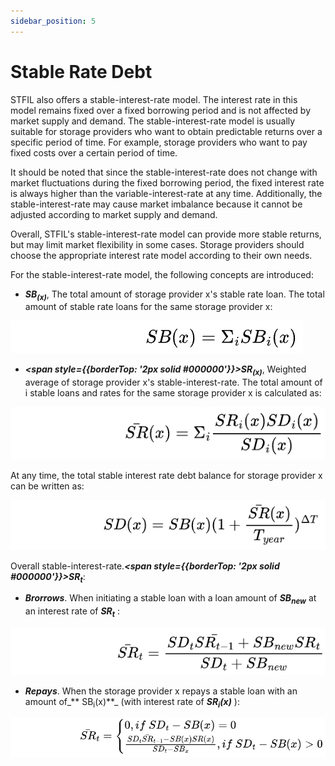 ```yaml
---
sidebar_position: 5
---
```


# Stable Rate Debt

STFIL also offers a stable-interest-rate model. The interest rate in this model remains fixed
over a fixed borrowing period and is not affected by market supply and demand. The
stable-interest-rate model is usually suitable for storage providers who want to obtain
predictable returns over a specific period of time. For example, storage providers who want to
pay fixed costs over a certain period of time.     

It should be noted that since the stable-interest-rate does not change with market
fluctuations during the fixed borrowing period, the fixed interest rate is always higher than the
variable-interest-rate at any time. Additionally, the stable-interest-rate may cause market
imbalance because it cannot be adjusted according to market supply and demand.    

Overall, STFIL's stable-interest-rate model can provide more stable returns, but may limit
market flexibility in some cases. Storage providers should choose the appropriate interest rate
model according to their own needs.  

For the stable-interest-rate model, the following concepts are introduced:

* _**SB<sub>(x)</sub>**_, The total amount of storage provider x's stable rate loan.
The total amount of stable rate loans for the same storage provider x: 

![](S1.png)

* _**<span style={{borderTop: '2px solid #000000'}}>SR</span><sub>(x)</sub>**_, Weighted average of storage provider x's stable-interest-rate.
The total amount of i stable loans and rates for the same storage provider x is calculated as: 

![](S2.png)

At any time, the total stable interest rate debt balance for storage provider x can be written as:

![](S3.png)

Overall stable-interest-rate._**<span style={{borderTop: '2px solid #000000'}}>SR</span><sub>t</sub>**_:
* _**Brorrows**_. When initiating a stable loan with a loan amount of _**SB<sub>new</sub>**_ at an interest rate of _**SR<sub>t</sub>**_ :

![](S4.png)

* _**Repays**_. When the storage provider x repays a stable loan with an amount of_** SB<sub>i</sub>(x)**_ (with interest rate of _**SR<sub>i</sub>(x)**_ ):

![](S5.png)
